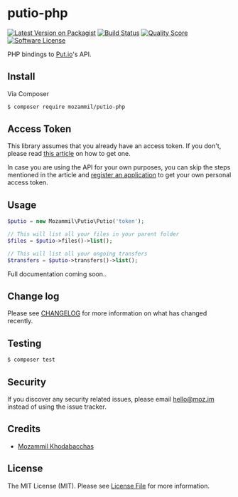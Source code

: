 # putio-php

[![Latest Version on Packagist](https://img.shields.io/packagist/v/mozammil/putio-php.svg?style=flat-square)](https://packagist.org/packages/mozammil/putio-php)
[![Build Status](https://img.shields.io/travis/com/mozammil/putio-php.svg?style=flat-square)](https://travis-ci.org/mozammil/putio-php)
[![Quality Score](https://img.shields.io/scrutinizer/g/mozammil/putio-php.svg?style=flat-square)](https://scrutinizer-ci.com/g/mozammil/putio-php)
[![Software License](https://img.shields.io/badge/license-MIT-brightgreen.svg?style=flat-square)](LICENSE.md)


PHP bindings to [Put.io](https://put.io)'s API.

## Install

Via Composer

``` bash
$ composer require mozammil/putio-php
```

## Access Token

This library assumes that you already have an access token. If you don't, please read [this article](https://api.put.io/v2/docs/gettingstarted.html#authentication-and-access) on how to get one.

In case you are using the API for your own purposes, you can skip the steps mentioned in the article and [register an application](https://app.put.io/settings/account/oauth/apps/new) to get your own personal access token.

## Usage

``` php
$putio = new Mozammil\Putio\Putio('token');

// This will list all your files in your parent folder
$files = $putio->files()->list();

// This will list all your ongoing transfers
$transfers = $putio->transfers()->list();
```
Full documentation coming soon..

## Change log

Please see [CHANGELOG](CHANGELOG.md) for more information on what has changed recently.

## Testing

``` bash
$ composer test
```

## Security

If you discover any security related issues, please email [hello@moz.im](mailto:hello@moz.im) instead of using the issue tracker.

## Credits

- [Mozammil Khodabacchas](https://twitter.com/mozammil_k)

## License

The MIT License (MIT). Please see [License File](LICENSE.md) for more information.